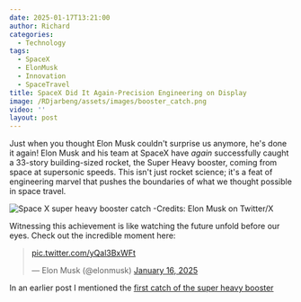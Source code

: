 ```yaml
---
date: 2025-01-17T13:21:00
author: Richard
categories:
  - Technology
tags:
  - SpaceX
  - ElonMusk
  - Innovation
  - SpaceTravel
title: SpaceX Did It Again-Precision Engineering on Display
image: /RDjarbeng/assets/images/booster_catch.png
video: ''
layout: post
---
```

Just when you thought Elon Musk couldn't surprise us anymore, he's done it again! Elon Musk and his team at SpaceX have _again_ successfully caught a 33-story building-sized rocket, the Super Heavy booster, coming from space at supersonic speeds. This isn't just rocket science; it's a feat of engineering marvel that pushes the boundaries of what we thought possible in space travel.

![Space X super heavy booster catch -Credits: Elon Musk on Twitter/X](/RDjarbeng/assets/images/booster_catch.png "Space X super heavy booster catch- Credits: Elon Musk on Twitter/X")

 Witnessing this achievement is like watching the future unfold before our eyes. Check out the incredible moment here: 

<blockquote class="twitter-tweet"><p lang="zxx" dir="ltr"><a href="https://t.co/yQal3BxWFt">pic.twitter.com/yQal3BxWFt</a></p>&mdash; Elon Musk (@elonmusk) <a href="https://twitter.com/elonmusk/status/1880025359636394458?ref_src=twsrc%5Etfw">January 16, 2025</a></blockquote> <script async src="https://platform.twitter.com/widgets.js" charset="utf-8"></script>

In an earlier post I mentioned the [first catch of the super heavy booster](https://rdjarbeng.github.io/RDjarbeng/catching-the-super-heavy-booster-spacex/)